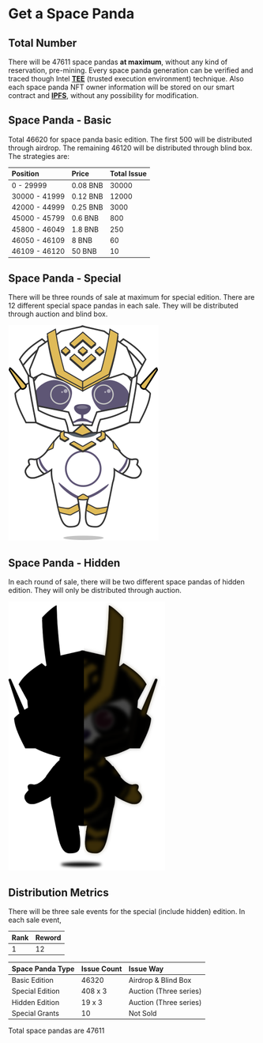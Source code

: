 # Get a Space Panda

## Total Number

There will be 47611 space pandas **at maximum**, without any kind of reservation, pre-mining. Every space panda generation can be verified and traced though Intel [**TEE**](https://www.intel.com/content/www/us/en/architecture-and-technology/trusted-execution-technology/trusted-execution-technology-security-paper.html) \(trusted execution environment\) technique. Also each space panda NFT owner information will be stored on our smart contract and [**IPFS**](https://ipfs.io/), without any possibility for modification.

## Space Panda - Basic

Total 46620 for space panda basic edition.  The first 500 will be distributed through airdrop. The remaining 46120 will be distributed through blind box. The strategies are:

| Position | Price | Total Issue |
| :--- | :--- | :--- |
| 0 - 29999 | 0.08 BNB | 30000 |
| 30000 - 41999 | 0.12 BNB | 12000 |
| 42000 - 44999 | 0.25 BNB | 3000 |
| 45000 - 45799 | 0.6 BNB | 800 |
| 45800 - 46049 | 1.8 BNB | 250 |
| 46050 - 46109 | 8 BNB | 60 |
| 46109 - 46120 | 50 BNB | 10 |

## Space Panda - Special

There will be three rounds of sale at maximum  for special edition. There are 12 different special space pandas in each sale. They will be distributed through auction and blind box.

![One of the special space pandas](.gitbook/assets/panda_special.png)

## Space Panda - Hidden

In each round of sale, there will be two different space pandas of hidden edition.  They will only be distributed through auction.

![One of the hidden space pandas \(own it to reveal the mask!\)](.gitbook/assets/panda_hidden.png)

## Distribution Metrics

There will be three sale events for the special \(include hidden\) edition. In each sale event, 

| Rank | Reword |
| :--- | :--- |
| 1 | 12  |

| Space Panda Type | Issue Count | Issue Way |
| :--- | :--- | :--- |
| Basic Edition | 46320 | Airdrop & Blind Box |
| Special Edition | 408 x 3 | Auction \(Three series\) |
| Hidden Edition | 19 x 3 | Auction \(Three series\) |
| Special Grants | 10 | Not Sold |

Total space pandas are 47611



